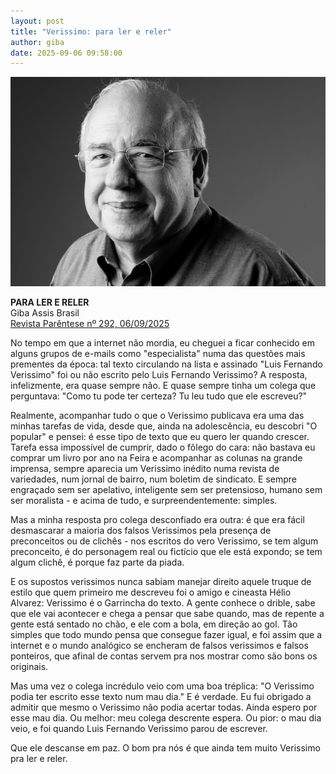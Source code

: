```yaml
---
layout: post
title: "Verissimo: para ler e reler"
author: giba
date: 2025-09-06 09:58:00
---
```

![](/uploads/lfv.jpg)

**PARA LER E RELER**\
Giba Assis Brasil\
[Revista Parêntese nº 292, 06/09/2025](https://www.matinaljornalismo.com.br/parentese/nossos-mortos/para-ler-e-reler/)

No tempo em que a internet não mordia, eu cheguei a ficar conhecido em alguns grupos de e-mails como "especialista" numa das questões mais prementes da época: tal texto circulando na lista e assinado "Luis Fernando Verissimo" foi ou não escrito pelo Luis Fernando Verissimo? A resposta, infelizmente, era quase sempre não. E quase sempre tinha um colega que perguntava: "Como tu pode ter certeza? Tu leu tudo que ele escreveu?"

Realmente, acompanhar tudo o que o Verissimo publicava era uma das minhas tarefas de vida, desde que, ainda na adolescência, eu descobri "O popular" e pensei: é esse tipo de texto que eu quero ler quando crescer. Tarefa essa impossível de cumprir, dado o fôlego do cara: não bastava eu comprar um livro por ano na Feira e acompanhar as colunas na grande imprensa, sempre aparecia um Verissimo inédito numa revista de variedades, num jornal de bairro, num boletim de sindicato. E sempre engraçado sem ser apelativo, inteligente sem ser pretensioso, humano sem ser moralista - e acima de tudo, e surpreendentemente: simples.

Mas a minha resposta pro colega desconfiado era outra: é que era fácil desmascarar a maioria dos falsos Verissimos pela presença de preconceitos ou de clichês - nos escritos do vero Verissimo, se tem algum preconceito, é do personagem real ou fictício que ele está expondo; se tem algum clichê, é porque faz parte da piada.

E os supostos verissimos nunca sabiam manejar direito aquele truque de estilo que quem primeiro me descreveu foi o amigo e cineasta Hélio Alvarez: Verissimo é o Garrincha do texto. A gente conhece o drible, sabe que ele vai acontecer e chega a pensar que sabe quando, mas de repente a gente está sentado no chão, e ele com a bola, em direção ao gol. Tão simples que todo mundo pensa que consegue fazer igual, e foi assim que a internet e o mundo analógico se encheram de falsos verissimos e falsos ponteiros, que afinal de contas servem pra nos mostrar como são bons os originais.

Mas uma vez o colega incrédulo veio com uma boa tréplica: "O Verissimo podia ter escrito esse texto num mau dia." E é verdade. Eu fui obrigado a admitir que mesmo o Verissimo não podia acertar todas. Ainda espero por esse mau dia. Ou melhor: meu colega descrente espera. Ou pior: o mau dia veio, e foi quando Luis Fernando Verissimo parou de escrever.

Que ele descanse em paz. O bom pra nós é que ainda tem muito Verissimo pra ler e reler.
